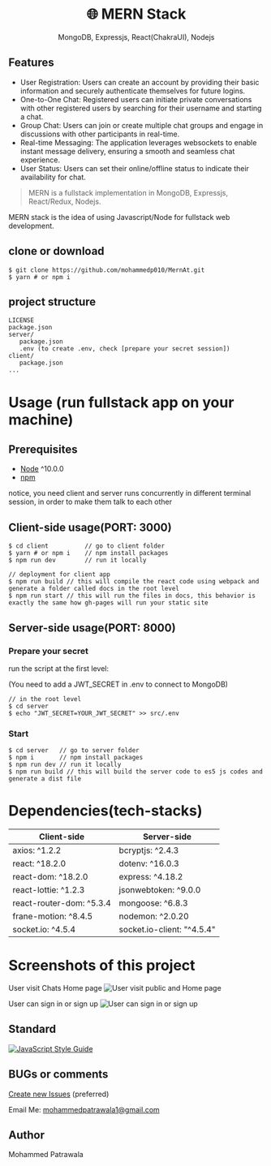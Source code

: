 <h1 align="center">
🌐 MERN Stack
</h1>
<p align="center">
MongoDB, Expressjs, React(ChakraUI), Nodejs
</p>

<!-- <p align="center">
   <a href="https://github.com/amazingandyyy/mern/blob/master/LICENSE">
      <img src="https://img.shields.io/badge/License-MIT-green.svg" />
   </a>
   <a href="https://circleci.com/gh/amazingandyyy/mern">
      <img src="https://circleci.com/gh/amazingandyyy/mern.svg?style=svg" />
   </a>
</p> -->

## Features

- User Registration: Users can create an account by providing their basic information and securely authenticate themselves for future logins.
- One-to-One Chat: Registered users can initiate private conversations with other registered users by searching for their username and starting a chat.
- Group Chat: Users can join or create multiple chat groups and engage in discussions with other participants in real-time.
- Real-time Messaging: The application leverages websockets to enable instant message delivery, ensuring a smooth and seamless chat experience.
- User Status: Users can set their online/offline status to indicate their availability for chat.


> MERN is a fullstack implementation in MongoDB, Expressjs, React/Redux, Nodejs.


MERN stack is the idea of using Javascript/Node for fullstack web development.

## clone or download
```terminal
$ git clone https://github.com/mohammedp010/MernAt.git
$ yarn # or npm i
```

## project structure
```terminal
LICENSE
package.json
server/
   package.json
   .env (to create .env, check [prepare your secret session])
client/
   package.json
...
```

# Usage (run fullstack app on your machine)

## Prerequisites
- [Node](https://nodejs.org/en/download/) ^10.0.0
- [npm](https://nodejs.org/en/download/package-manager/)

notice, you need client and server runs concurrently in different terminal session, in order to make them talk to each other

## Client-side usage(PORT: 3000)
```terminal
$ cd client          // go to client folder
$ yarn # or npm i    // npm install packages
$ npm run dev        // run it locally

// deployment for client app
$ npm run build // this will compile the react code using webpack and generate a folder called docs in the root level
$ npm run start // this will run the files in docs, this behavior is exactly the same how gh-pages will run your static site
```

## Server-side usage(PORT: 8000)

### Prepare your secret

run the script at the first level:

(You need to add a JWT_SECRET in .env to connect to MongoDB)

```terminal
// in the root level
$ cd server
$ echo "JWT_SECRET=YOUR_JWT_SECRET" >> src/.env
```

### Start

```terminal
$ cd server   // go to server folder
$ npm i       // npm install packages
$ npm run dev // run it locally
$ npm run build // this will build the server code to es5 js codes and generate a dist file
```


# Dependencies(tech-stacks)
Client-side | Server-side
--- | ---
axios: ^1.2.2 | bcryptjs: ^2.4.3
react: ^18.2.0 | dotenv: ^16.0.3
react-dom: ^18.2.0 | express: ^4.18.2
react-lottie: ^1.2.3 | jsonwebtoken: ^9.0.0
react-router-dom: ^5.3.4 | mongoose: ^6.8.3
frane-motion: ^8.4.5 | nodemon: ^2.0.20
socket.io: ^4.5.4 | socket.io-client: "^4.5.4"

# Screenshots of this project

User visit Chats Home page
![User visit public and Home page](https://drive.google.com/file/d/1N-OWEY9n62acfinB79HRf5xwFKrb-dzX/view?usp=share_link)

User can sign in or sign up
![User can sign in or sign up](https://drive.google.com/file/d/1NKAi0Oek11ybJWN5XHgUV2iiMXNZOH9u/view?usp=share_link)


## Standard

[![JavaScript Style Guide](https://cdn.rawgit.com/standard/standard/master/badge.svg)](https://github.com/standard/standard)

## BUGs or comments

[Create new Issues](https://github.com/mohammedp010/MernAt/issues) (preferred)

Email Me: mohammedpatrawala1@gmail.com

## Author
Mohammed Patrawala
